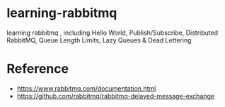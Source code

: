 # learning-rabbitmq
learning rabbitmq , including Hello World, Publish/Subscribe, Distributed RabbitMQ, Queue Length Limits, Lazy Queues &amp; Dead Lettering

# Reference
+ https://www.rabbitmq.com/documentation.html  
+ https://github.com/rabbitmq/rabbitmq-delayed-message-exchange

